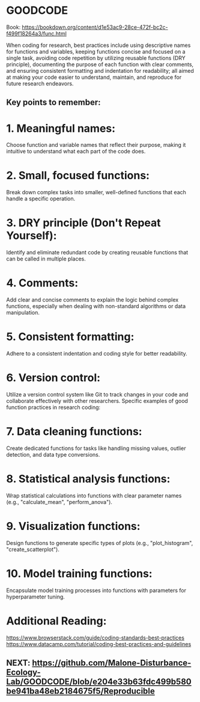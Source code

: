 # GOODCODE

Book: <https://bookdown.org/content/d1e53ac9-28ce-472f-bc2c-f499f18264a3/func.html>

When coding for research, best practices include using descriptive names for functions and variables, keeping functions concise and focused on a single task, avoiding code repetition by utilizing reusable functions (DRY principle), documenting the purpose of each function with clear comments, and ensuring consistent formatting and indentation for readability; all aimed at making your code easier to understand, maintain, and reproduce for future research endeavors. 
 
## Key points to remember:

# 1. Meaningful names:
Choose function and variable names that reflect their purpose, making it intuitive to understand what each part of the code does. 
# 2. Small, focused functions:
Break down complex tasks into smaller, well-defined functions that each handle a specific operation. 
# 3. DRY principle (Don't Repeat Yourself):
Identify and eliminate redundant code by creating reusable functions that can be called in multiple places. 
# 4. Comments:
Add clear and concise comments to explain the logic behind complex functions, especially when dealing with non-standard algorithms or data manipulation. 
# 5. Consistent formatting:
Adhere to a consistent indentation and coding style for better readability. 
# 6. Version control:
Utilize a version control system like Git to track changes in your code and collaborate effectively with other researchers. 
Specific examples of good function practices in research coding:
# 7. Data cleaning functions:
Create dedicated functions for tasks like handling missing values, outlier detection, and data type conversions. 
# 8. Statistical analysis functions:
Wrap statistical calculations into functions with clear parameter names (e.g., "calculate_mean", "perform_anova"). 
# 9. Visualization functions:
Design functions to generate specific types of plots (e.g., "plot_histogram", "create_scatterplot"). 
# 10. Model training functions:
Encapsulate model training processes into functions with parameters for hyperparameter tuning. 
 

# Additional Reading:
<https://www.browserstack.com/guide/coding-standards-best-practices>
<https://www.datacamp.com/tutorial/coding-best-practices-and-guidelines>

## NEXT: <https://github.com/Malone-Disturbance-Ecology-Lab/GOODCODE/blob/e204e33b63fdc499b580be941ba48eb2184675f5/Reproducible>
